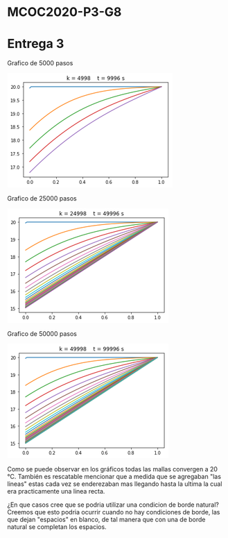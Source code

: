 # MCOC2020-P3-G8
# Entrega 3

Grafico de 5000 pasos

![alt text](https://github.com/EduardoGM98/MCOC2020-P3-G8/blob/main/Grafico_5000_pasos.png)

Grafico de 25000 pasos

![alt text](https://github.com/EduardoGM98/MCOC2020-P3-G8/blob/main/Grafico_25000_pasos.png)

Grafico de 50000 pasos

![alt text](https://github.com/EduardoGM98/MCOC2020-P3-G8/blob/main/Grafico_50000_pasos.png)<br>


Como se puede observar en los gráficos todas las mallas convergen a 20 °C. También es rescatable mencionar que a medida que se agregaban "las lineas" estas cada vez se enderezaban mas llegando hasta la ultima la cual era practicamente una linea recta. 

¿En que casos cree que se podria utilizar una condicion de borde natural?
Creemos que esto podria ocurrir cuando no hay condiciones de borde, las que dejan "espacios" en blanco, de tal manera que con una de borde natural se completan los espacios.
